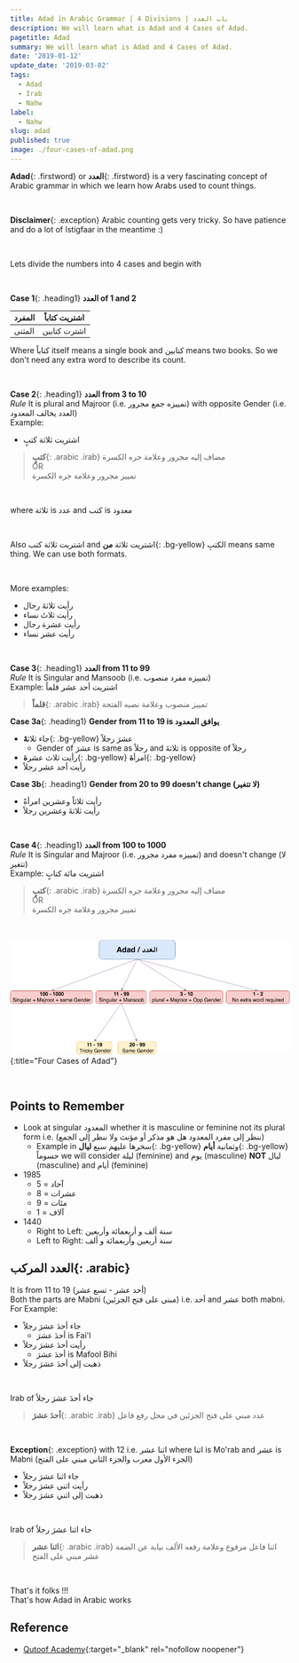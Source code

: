 ```yaml
---
title: Adad in Arabic Grammar | 4 Divisions | باب العدد
description: We will learn what is Adad and 4 Cases of Adad.
pagetitle: Adad
summary: We will learn what is Adad and 4 Cases of Adad.
date: '2019-01-12'
update_date: '2019-03-02'
tags:
  - Adad
  - Irab
  - Nahw
label:
  - Nahw
slug: adad
published: true
image: ./four-cases-of-adad.png
---
```


**Adad**{: .firstword} or **العدد**{: .firstword} is a very fascinating concept of Arabic grammar in which we learn how Arabs used to count things.

<br/>

**Disclaimer**{: .exception} Arabic counting gets very tricky. So have patience and do a lot of Istigfaar in the meantime :)

<br/>

Lets divide the numbers into 4 cases and begin with 

<br/>

**Case 1**{: .heading1} **العدد of 1 and 2**  

| المفرد | اشتريت كتاباً |
|------------|----------|
| المثنى | اشترت كتابين  |

Where كتاباً itself means a single book and كتابين means two books. So we don't need any extra word to describe its count.

<br/>

**Case 2**{: .heading1} **العدد from 3 to 10**  
*Rule* It is plural and Majroor (i.e. تمييزه جمع مجرور) with opposite Gender (i.e. العدد يخالف المعدود)  
Example: 
- اشتريت ثلاثة كتبٍ
> **كتبٍ**{: .arabic .irab}
مضاف إليه مجرور وعلامة جره الكسرة  
OR  
تمييز مجرور وعلامة جره الكسرة

<br/>

where ثلاثة is عدد and كتب is معدود

<br/>

Also اشتريت ثلاثة كتب and اشتريت ثلاثة **من**{: .bg-yellow} الكتبِ means same thing. We can use both formats.

<br/>

More examples:
- رأيت ثلاثةَ رجال
- رأيت ثلاثَ نساء
- رأيت عشرة رجال
- رأيت عشر نساء

<br/>

**Case 3**{: .heading1} **العدد from 11 to 99**  
*Rule* It is Singular and Mansoob  (i.e. تمييزه مفرد منصوب)  
Example: اشتريت أحد عشر قلماً
> **قلماً**{: .arabic .irab}
تمييز منصوب وعلامة نصبه الفتحة

**Case 3a**{: .heading1} **Gender from 11 to 19 is يوافق المعدود**  
- جاء ثلاث**ةَ**{: .bg-yellow} عشرَ رجلاً
  - Gender of عشرَ is same as رجلاً and ثلاثةَ is opposite of رجلاً
- رأيت ثلاث عشر**ة**{: .bg-yellow} امرأ**ة**{: .bg-yellow}
- رأيت أحد عشر رجلاً

**Case 3b**{: .heading1} **Gender from 20 to 99 doesn't change (لا تتغير)**
- رأيت ثلاثاً وعشرين امرأةً
- رأيت ثلاثةَ وعشرين رجلاً

<br/>

**Case 4**{: .heading1} **العدد from 100 to 1000**  
*Rule* It is Singular and Majroor (i.e. تمييزه مفرد مجرور) and doesn't change (لا تتغير)  
Example: اشتريت مائة كتابٍ
> **كتبٍ**{: .arabic .irab}
مضاف إليه مجرور وعلامة جره الكسرة  
OR  
تمييز مجرور وعلامة جره الكسرة  

<br/>

![Four Cases of Adad](./four-cases-of-adad.png){:title="Four Cases of Adad"}

<br/>

## Points to Remember
- Look at singular المعدود whether it is masculine or feminine not its plural form i.e. (ننظر إلى مفرد المعدود هل هو مذكر أو مؤنث ولا ننظر إلى الجمع)
  - Example in  سخرها عليهم سبع **ليال**{: .bg-yellow} وثمانية **أيام**{: .bg-yellow} حسوماً we will consider ليلة (feminine) and يوم (masculine) **NOT** ليال (masculine) and أيام (feminine)
- 1985
  - 5 = آحاد
  - 8 =  عشرات
  - 9 = مئات
  - 1 = آلاف
- 1440
  - Right to Left: سنة ألف و أربعمائة وأربعين
  - Left to Right: سنة أربعين وأربعمائة و ألف

## **العدد المركب**{: .arabic}
It is from 11 to 19 (أحد عشر  - تسع عشر)  
Both the parts are Mabni (مبني على فتح الجزئين) i.e. أحد and عشر both mabni.  
For Example:
  - جاء أحدَ عشرَ رجلاً
    - أحدَ عشرَ is Fai'l 
  - رأيت أحدَ عشرَ رجلاً
    - أحدَ عشرَ is Mafool Bihi
  - ذهبت إلى أحدَ عشرَ رجلاً

<br/>

Irab of جاء أحدَ عشرَ رجلاً
> **أحدَ عشرَ**{: .arabic .irab}
عدد مبني على فتح الجزئين في محل رفع فاعل

<br/>

**Exception**{: .exception} with 12 i.e. اثنا عشر where اثنا is Mo'rab and عشر is Mabni (الجزء الأول معرب والجزء الثاني مبني على الفتح)
  - جاء اثنا عشرَ رجلاً
  - رأيت اثني عشرَ رجلاً
  - ذهبت إلى اثني عشرَ رجلاً

<br/>

Irab of جاء اثنا عشرَ رجلاً
> **اثنا عشر**{: .arabic .irab}
اثنا فاعل مرفوع وعلامة رفعه الألف نيابة عن الضمة
عشر مبني على الفتح

<br/>

That's it folks !!!  
That's how Adad in Arabic works

## Reference
- [Qutoof Academy](https://www.qutoofacademy.com/){:target="_blank" rel="nofollow noopener"}